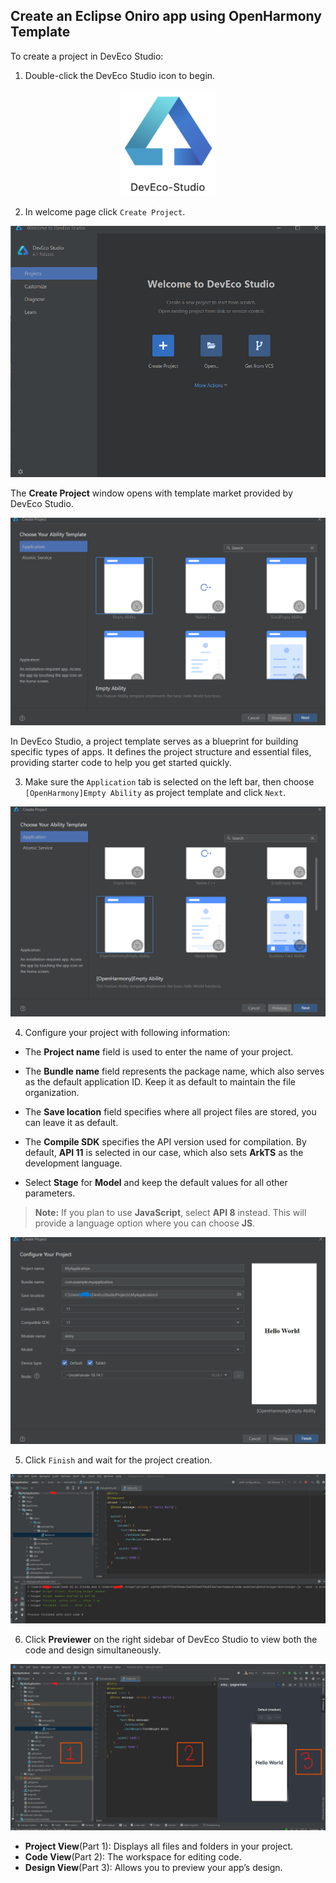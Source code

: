 ## Create an Eclipse Oniro app using OpenHarmony Template 
To create a project in DevEco Studio:

1. Double-click the DevEco Studio icon to begin.
<div style="text-align:center">
    <img src='./images/image1.png' width='30%'>
</div>

2. In welcome page click `Create Project`.
<div style="text-align:center">
    <img src='./images/image2.png'>
</div>

The **Create Project** window opens with template market provided by DevEco Studio.
<div style="text-align:center">
    <img src='./images/image3.png'>
</div>

In DevEco Studio, a project template serves as a blueprint for building specific types of apps. It defines the project structure and essential files, providing starter code to help you get started quickly.

3. Make sure the `Application` tab is selected on the left bar, then choose `[OpenHarmony]Empty Ability` as project template and click `Next`.
<div style="text-align:center">
    <img src='./images/image4.png'>
</div>

4. Configure your project with following information:  

- The **Project name** field is used to enter the name of your project.

- The **Bundle name** field represents the package name, which also serves as the default application ID. Keep it as default to maintain the file organization.

- The **Save location** field specifies where all project files are stored, you can leave it as default.  

- The **Compile SDK** specifies the API version used for compilation. By default, **API 11** is selected in our case, which also sets **ArkTS** as the development language.  

- Select **Stage** for **Model** and keep the default values for all other parameters.

>**Note:**
 If you plan to use **JavaScript**, select **API 8** instead. This will provide a language option where you can choose **JS**.

<div style="text-align:center">
    <img src='./images/image5.png'>
</div>  

5. Click `Finish` and wait for the project creation.

<div style="text-align:center">
    <img src='./images/image6.png'>
</div> 

6. Click **Previewer** on the right sidebar of DevEco Studio to view both the code and design simultaneously.

<div style="text-align:center">
    <img src='./images/image7.png'>
</div> 

- **Project View**(Part 1): Displays all files and folders in your project.  
- **Code View**(Part 2): The workspace for editing code.  
- **Design View**(Part 3): Allows you to preview your app’s design.